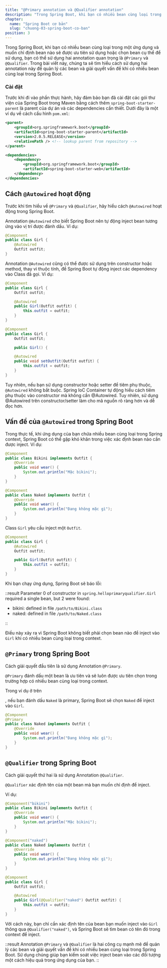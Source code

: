 ```yaml
---
title: "@Primary annotation và @Qualifier annotation"
description: "Trong Spring Boot, khi bạn có nhiều bean cùng loại trong một ứng dụng và muốn chỉ định bean nào sẽ được ưu tiên sử dụng hoặc chọn bean cụ thể để sử dụng, bạn có thể sử dụng hai annotation quan trọng là @Primary và @Qualifier"
chapter:
  name: "Spring Boot cơ bản"
  slug: "chuong-03-spring-boot-co-ban"
position: 3
---
```


Trong Spring Boot, khi bạn có nhiều bean cùng loại trong một ứng dụng và muốn chỉ định bean nào sẽ được ưu tiên sử dụng hoặc chọn bean cụ thể để sử dụng, bạn có thể sử dụng hai annotation quan trọng là `@Primary` và `@Qualifier`. Trong bài viết này, chúng ta sẽ tìm hiểu cách sử dụng hai annotation này để quản lý các bean và giải quyết vấn đề khi có nhiều bean cùng loại trong Spring Boot.

### Cài đặt

Trước khi đi vào phần thực hành, hãy đảm bảo bạn đã cài đặt các gói thư viện của Spring Boot trong Maven bằng cách thêm `spring-boot-starter-parent` là parent của dự án và các dependencies cần thiết. Dưới đây là một ví dụ về cách cấu hình `pom.xml`:

```xml
<parent>
    <groupId>org.springframework.boot</groupId>
    <artifactId>spring-boot-starter-parent</artifactId>
    <version>2.0.5.RELEASE</version>
    <relativePath /> <!-- lookup parent from repository -->
</parent>

<dependencies>
    <dependency>
        <groupId>org.springframework.boot</groupId>
        <artifactId>spring-boot-starter-web</artifactId>
    </dependency>
</dependencies>
```

## Cách `@Autowired` hoạt động

Trước khi tìm hiểu về `@Primary` và `@Qualifier`, hãy hiểu cách `@Autowired` hoạt động trong Spring Boot.

Annotation `@Autowired` cho biết Spring Boot nên tự động inject bean tương ứng vào vị trí được đánh dấu. Ví dụ:

```java
@Component
public class Girl {
    @Autowired
    Outfit outfit;
}
```

Annotation `@Autowired` cũng có thể được sử dụng trên constructor hoặc method, thay vì thuộc tính, để Spring Boot tự động inject các dependency vào Class đã gọi. Ví dụ:

```java
@Component
public class Girl {
    Outfit outfit;

    @Autowired
    public Girl(Outfit outfit) {
        this.outfit = outfit;
    }
}
```

```java
@Component
public class Girl {
    Outfit outfit;

    public Girl() { 

    @Autowired
    public void setOutfit(Outfit outfit) {
        this.outfit = outfit;
    }
}
```

Tuy nhiên, nếu bạn sử dụng constructor hoặc setter để tiêm phụ thuộc, `@Autowired` không bắt buộc.
Spring IoC Container tự động hiểu cách tiêm phụ thuộc vào constructor mà không cần @Autowired. Tuy nhiên, sử dụng @Autowired trên constructor/setter làm cho mã nguồn rõ ràng hơn và dễ đọc hơn.

## Vấn đề của `@Autowired` trong Spring Boot

Trong thực tế, khi ứng dụng của bạn chứa nhiều bean cùng loại trong Spring context, Spring Boot có thể gặp khó khăn trong việc xác định bean nào cần được inject. Ví dụ:

```java
@Component
public class Bikini implements Outfit {
    @Override
    public void wear() {
        System.out.println("Mặc bikini");
    }
}

@Component
public class Naked implements Outfit {
    @Override
    public void wear() {
        System.out.println("Đang không mặc gì");
    }
}
```

Class `Girl` yêu cầu inject một `Outfit`.

```java
@Component
public class Girl {
    @Autowired
    Outfit outfit;

    public Girl(Outfit outfit) {
        this.outfit = outfit;
    }
}
```

Khi bạn chạy ứng dụng, Spring Boot sẽ báo lỗi:

::result
Parameter 0 of constructor in `spring.helloprimaryqualifier.Girl` required a single bean, but 2 were found:

- bikini: defined in file `/path/to/Bikini.class`
- naked: defined in file `/path/to/Naked.class`

::

Điều này xảy ra vì Spring Boot không biết phải chọn bean nào để inject vào `Girl` khi có nhiều bean cùng loại trong context.

## `@Primary` trong Spring Boot

Cách giải quyết đầu tiên là sử dụng Annotation `@Primary`.

`@Primary` đánh dấu một bean là ưu tiên và sẽ luôn được ưu tiên chọn trong trường hợp có nhiều bean cùng loại trong context.

Trong ví dụ ở trên

, nếu bạn đánh dấu `Naked` là primary, Spring Boot sẽ chọn `Naked` để inject vào `Girl`.

```java
@Component
@Primary
public class Naked implements Outfit {
    @Override
    public void wear() {
        System.out.println("Đang không mặc gì");
    }
}
```

## `@Qualifier` trong Spring Boot

Cách giải quyết thứ hai là sử dụng Annotation `@Qualifier`.

`@Qualifier` xác định tên của một bean mà bạn muốn chỉ định để inject.

Ví dụ:

```java
@Component("bikini")
public class Bikini implements Outfit {
    @Override
    public void wear() {
        System.out.println("Mặc bikini");
    }
}

@Component("naked")
public class Naked implements Outfit {
    @Override
    public void wear() {
        System.out.println("Đang không mặc gì");
    }
}

@Component
public class Girl {
    Outfit outfit;

    @Autowired
    public Girl(@Qualifier("naked") Outfit outfit) {
        this.outfit = outfit;
    }
}
```

Với cách này, bạn chỉ cần xác định tên của bean bạn muốn inject vào `Girl` thông qua `@Qualifier("naked")`, và Spring Boot sẽ tìm bean có tên đó trong context để inject.

::result
Annotation `@Primary` và `@Qualifier` là hai công cụ mạnh mẽ để quản lý các bean và giải quyết vấn đề khi có nhiều bean cùng loại trong Spring Boot. Sử dụng chúng giúp bạn kiểm soát việc inject bean vào các đối tượng một cách hiệu quả trong ứng dụng của bạn.
::
